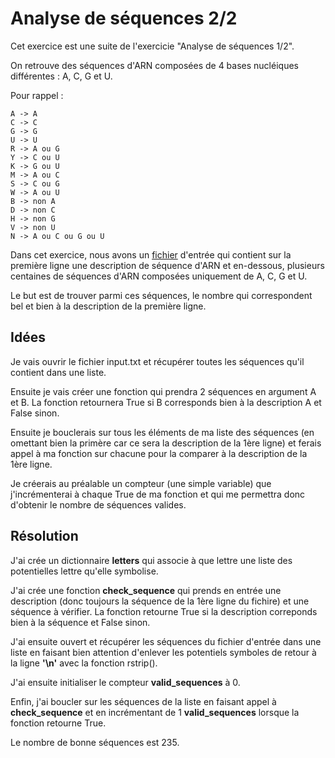 # Analyse de séquences 2/2

Cet exercice est une suite de l'exercicie "Analyse de séquences 1/2".

On retrouve des séquences d'ARN composées de 4 bases nucléiques différentes : A, C, G et U.

Pour rappel :

```
A -> A
C -> C
G -> G
U -> U
R -> A ou G
Y -> C ou U
K -> G ou U
M -> A ou C
S -> C ou G
W -> A ou U
B -> non A
D -> non C
H -> non G
V -> non U
N -> A ou C ou G ou U
```

Dans cet exercice, nous avons un [fichier](./src/input.txt) d'entrée qui contient sur la première ligne une description de séquence d'ARN et en-dessous, plusieurs centaines de séquences d'ARN composées uniquement de A, C, G et U.

Le but est de trouver parmi ces séquences, le nombre qui correspondent bel et bien à la description de la première ligne.

## Idées

Je vais ouvrir le fichier input.txt et récupérer toutes les séquences qu'il contient dans une liste.

Ensuite je vais créer une fonction qui prendra 2 séquences en argument A et B. La fonction retournera True si B corresponds bien à la description A et False sinon.

Ensuite je bouclerais sur tous les éléments de ma liste des séquences (en omettant bien la primère car ce sera la description de la 1ère ligne) et ferais appel à ma fonction sur chacune pour la comparer à la description de la 1ère ligne.

Je créerais au préalable un compteur (une simple variable) que j'incrémenterai à chaque True de ma fonction et qui me permettra donc d'obtenir le nombre de séquences valides.

## Résolution

J'ai crée un dictionnaire **letters** qui associe à que lettre une liste des potentielles lettre qu'elle symbolise.

J'ai crée une fonction **check_sequence** qui prends en entrée une description (donc toujours la séquence de la 1ère ligne du fichire) et une séquence à vérifier. La fonction retourne True si la description correponds bien à la séquence et False sinon.

J'ai ensuite ouvert et récupérer les séquences du fichier d'entrée dans une liste en faisant bien attention d'enlever les potentiels symboles de retour à la ligne **'\n'** avec la fonction rstrip().

J'ai ensuite initialiser le compteur **valid_sequences** à 0.

Enfin, j'ai boucler sur les séquences de la liste en faisant appel à **check_sequence** et en incrémentant de 1 **valid_sequences** lorsque la fonction retourne True.

Le nombre de bonne séquences est 235.